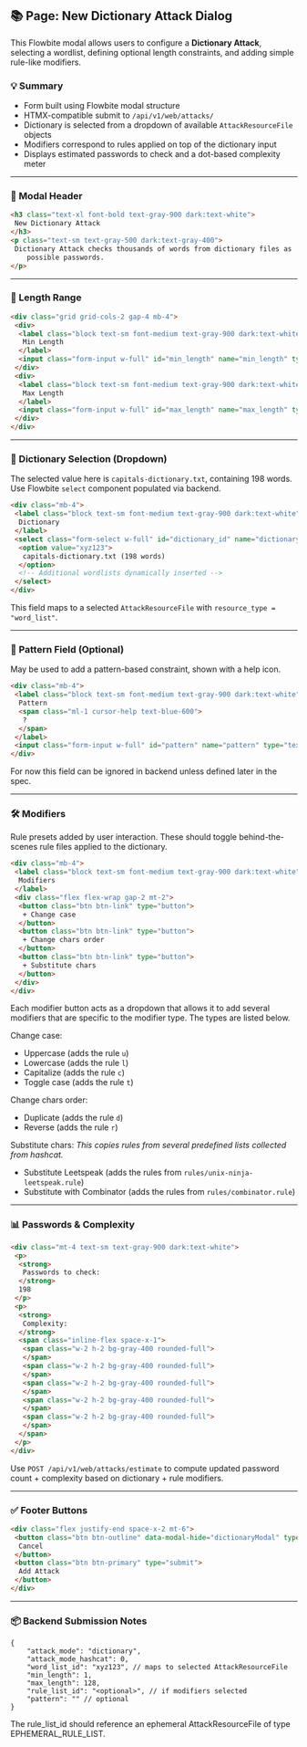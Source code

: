 ## 📚 Page: New Dictionary Attack Dialog

This Flowbite modal allows users to configure a **Dictionary Attack**, selecting a wordlist, defining optional length constraints, and adding simple rule-like modifiers.

### 💡 Summary

- Form built using Flowbite modal structure
- HTMX-compatible submit to `/api/v1/web/attacks/`
- Dictionary is selected from a dropdown of available `AttackResourceFile` objects
- Modifiers correspond to rules applied on top of the dictionary input
- Displays estimated passwords to check and a dot-based complexity meter

---

### 🧱 Modal Header

```html
<h3 class="text-xl font-bold text-gray-900 dark:text-white">
 New Dictionary Attack
</h3>
<p class="text-sm text-gray-500 dark:text-gray-400">
 Dictionary Attack checks thousands of words from dictionary files as
    possible passwords.
</p>
```

---

### 🔢 Length Range

```html
<div class="grid grid-cols-2 gap-4 mb-4">
 <div>
  <label class="block text-sm font-medium text-gray-900 dark:text-white" for="min_length">
   Min Length
  </label>
  <input class="form-input w-full" id="min_length" name="min_length" type="number" value="1"/>
 </div>
 <div>
  <label class="block text-sm font-medium text-gray-900 dark:text-white" for="max_length">
   Max Length
  </label>
  <input class="form-input w-full" id="max_length" name="max_length" type="number" value="128"/>
 </div>
</div>
```

---

### 📂 Dictionary Selection (Dropdown)

The selected value here is `capitals-dictionary.txt`, containing 198 words. Use Flowbite `select` component populated via backend.

```html
<div class="mb-4">
 <label class="block text-sm font-medium text-gray-900 dark:text-white" for="dictionary_id">
  Dictionary
 </label>
 <select class="form-select w-full" id="dictionary_id" name="dictionary_id">
  <option value="xyz123">
   capitals-dictionary.txt (198 words)
  </option>
  <!-- Additional wordlists dynamically inserted -->
 </select>
</div>
```

This field maps to a selected `AttackResourceFile` with `resource_type = "word_list"`.

---

### 🎯 Pattern Field (Optional)

May be used to add a pattern-based constraint, shown with a help icon.

```html
<div class="mb-4">
 <label class="block text-sm font-medium text-gray-900 dark:text-white" for="pattern">
  Pattern
  <span class="ml-1 cursor-help text-blue-600">
   ?
  </span>
 </label>
 <input class="form-input w-full" id="pattern" name="pattern" type="text"/>
</div>
```

For now this field can be ignored in backend unless defined later in the spec.

---

### 🛠️ Modifiers

Rule presets added by user interaction. These should toggle behind-the-scenes rule files applied to the dictionary.

```html
<div class="mb-4">
 <label class="block text-sm font-medium text-gray-900 dark:text-white">
  Modifiers
 </label>
 <div class="flex flex-wrap gap-2 mt-2">
  <button class="btn btn-link" type="button">
   + Change case
  </button>
  <button class="btn btn-link" type="button">
   + Change chars order
  </button>
  <button class="btn btn-link" type="button">
   + Substitute chars
  </button>
 </div>
</div>
```

Each modifier button acts as a dropdown that allows it to add several modifiers that are specific to the modifier type. The types are listed below.

Change case:

- Uppercase (adds the rule `u`)
- Lowercase (adds the rule `l`)
- Capitalize (adds the rule `c`)
- Toggle case (adds the rule `t`)

Change chars order:

- Duplicate (adds the rule `d`)
- Reverse (adds the rule `r`)

Substitute chars:
_This copies rules from several predefined lists collected from hashcat._

- Substitute Leetspeak (adds the rules from `rules/unix-ninja-leetspeak.rule`)
- Substitute with Combinator (adds the rules from `rules/combinator.rule`)

---

### 📊 Passwords & Complexity

```html
<div class="mt-4 text-sm text-gray-900 dark:text-white">
 <p>
  <strong>
   Passwords to check:
  </strong>
  198
 </p>
 <p>
  <strong>
   Complexity:
  </strong>
  <span class="inline-flex space-x-1">
   <span class="w-2 h-2 bg-gray-400 rounded-full">
   </span>
   <span class="w-2 h-2 bg-gray-400 rounded-full">
   </span>
   <span class="w-2 h-2 bg-gray-400 rounded-full">
   </span>
   <span class="w-2 h-2 bg-gray-400 rounded-full">
   </span>
   <span class="w-2 h-2 bg-gray-400 rounded-full">
   </span>
  </span>
 </p>
</div>
```

Use `POST /api/v1/web/attacks/estimate` to compute updated password count + complexity based on dictionary + rule modifiers.

---

### ✅ Footer Buttons

```html
<div class="flex justify-end space-x-2 mt-6">
 <button class="btn btn-outline" data-modal-hide="dictionaryModal" type="button">
  Cancel
 </button>
 <button class="btn btn-primary" type="submit">
  Add Attack
 </button>
</div>
```

---

### 📦 Backend Submission Notes

```jsonc
{
    "attack_mode": "dictionary",
    "attack_mode_hashcat": 0,
    "word_list_id": "xyz123", // maps to selected AttackResourceFile
    "min_length": 1,
    "max_length": 128,
    "rule_list_id": "<optional>", // if modifiers selected
    "pattern": "" // optional
}
```

The rule_list_id should reference an ephemeral AttackResourceFile of type EPHEMERAL_RULE_LIST.

